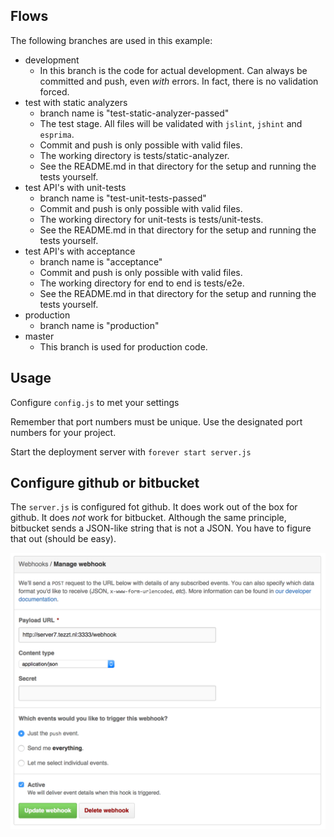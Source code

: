 
## Flows
The following branches are used in this example:
* development
  * In this branch is the code for actual development. Can always be committed and push, even _with_ errors. In fact, there is no validation forced.
* test with static analyzers
  * branch name is "test-static-analyzer-passed"
  * The test stage. All files will be validated with `jslint`, `jshint` and `esprima`.
  * Commit and push is only possible with valid files.
  * The working directory is tests/static-analyzer.
  * See the README.md in that directory for the setup and running the tests yourself.
* test API's with unit-tests
  * branch name is "test-unit-tests-passed"
  * Commit and push is only possible with valid files.
  * The working directory for unit-tests is tests/unit-tests.
  * See the README.md in that directory for the setup and running the tests yourself.
* test API's with acceptance
  * branch name is "acceptance"
  * Commit and push is only possible with valid files.
  * The working directory for end to end is tests/e2e.
  * See the README.md in that directory for the setup and running the tests yourself.
* production
  * branch name is "production"
* master
  * This branch is used for production code.

## Usage
Configure `config.js` to met your settings

Remember that port numbers must be unique. Use the designated port numbers for your project.

Start the deployment server with `forever start server.js`

## Configure github or bitbucket
The `server.js` is configured fot github. It does work out of the box for github. It does _not_ work for bitbucket. Although the same principle, bitbucket sends a JSON-like string that is not a JSON. You have to figure that out (should be easy).


![Github web configuration](https://raw.githubusercontent.com/theotheu/hook-test/master/assets/github-webhooks.png)













